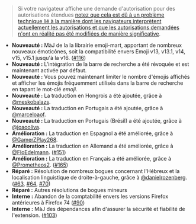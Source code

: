 > Si votre navigateur affiche une demande d'autorisation pour des autorisations étendues [notez que cela est dû à un problème technique lié à la manière dont les navigateurs interprètent actuellement les autorisations et que les autorisations demandées n'ont en réalité pas été modifiées de manière significative](https://github.com/rugk/awesome-emoji-picker/issues/171#issuecomment-3423634393).

* **Nouveauté :** MàJ de la la librairie emoji-mart, apportant de nombreux nouveaux émoticônes, soit la compatibilité envers Emoji v13, v13.1, v14, v15, v15.1 jusqu'à la v16. ([#116](https://github.com/rugk/awesome-emoji-picker/issues/116))
* **Nouveauté :** L'intégration de la barre de recherche a été révoquée et est maintenant activée par défaut.
* **Nouveauté :** Vous pouvez maintenant limiter le nombre d'émojis affichés et afficher les émojis fréquemment utilisés dans la barre de recherche en tapant le mot-clé *emoji*.
* **Nouveauté :** La traduction en Hongrois a été ajoutée, grâce à [@meskobalazs](https://github.com/meskobalazs).
* **Nouveauté :** La traduction en Portugais a été ajoutée, grâce à [@marceloaof](https://github.com/marceloaof).
* **Nouveauté :** La traduction en Portugais (Brésil) a été ajoutée, grâce à [@joaooliva](https://github.com/joaooliva).
* **Amélioration :** La traduction en Espagnol a été améliorée, grâce à [@GamerZPlay268](https://github.com/GamerZPlay268).
* **Amélioration :** La traduction en Allemand a été améliorée, grâce à [@FloEdelmann](https://github.com/FloEdelmann). ([#151](https://github.com/rugk/awesome-emoji-picker/pull/151))
* **Amélioration :** La traduction en Français a été améliorée, grâce à [@Prometheos2](https://github.com/Prometheos2). ([#165](https://github.com/rugk/awesome-emoji-picker/pull/165))
* **Réparé :** Résolution de nombreux bogues concernant l'Hébreux et la localisation linguistique de droite-à-gauche, grâce à [@danielrozenberg](https://github.com/danielrozenberg). ([#63](https://github.com/rugk/awesome-emoji-picker/issues/63), [#64](https://github.com/rugk/awesome-emoji-picker/issues/64), [#70](https://github.com/rugk/awesome-emoji-picker/issues/70))
* **Réparé :** Autres résolutions de bogues mineurs
* **Interne :** Abandon de la comptabilité envers les versions Firefox antérieures à Firefox 74 ([#90](https://github.com/rugk/awesome-emoji-picker/issues/90))
* **Interne :** MàJ des dépendances afin d'assurer la sécurité et fiabilité de l'extension. ([#103](https://github.com/rugk/awesome-emoji-picker/issues/103))
